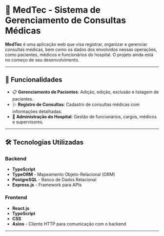 # 🏥 MedTec - Sistema de Gerenciamento de Consultas Médicas

**MedTec** é uma aplicação web que visa registrar, organizar e gerenciar consultas médicas, bem como os dados dos envolvidos nessas operações, como pacientes, médicos e funcionários do hospital. O projeto ainda está no começo de seu desenvolvimento.

---

## 🚀 Funcionalidades

- 📋 **Gerenciamento de Pacientes**: Adição, edição, exclusão e listagem de pacientes.
- 🩺 **Registro de Consultas**: Cadastro de consultas médicas com informações detalhadas.
- 🔧 **Administração do Hospital**: Gestão de funcionários, cargos, médicos e supervisores.

---

## 🛠️ Tecnologias Utilizadas

### Backend
- **TypeScript**
- **TypeORM** - Mapeamento Objeto-Relacional (ORM)
- **PostgreSQL** - Banco de Dados Relacional
- **Express.js** - Framework para APIs

### Frontend
- **React.js**
- **TypeScript**
- **CSS**
- **Axios** - Cliente HTTP para comunicação com o backend


---

